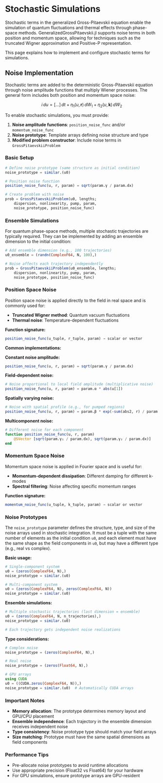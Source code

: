 # Stochastic Simulations

Stochastic terms in the generalized Gross-Pitaevskii equation enable the simulation of quantum fluctuations and thermal effects through phase-space methods. GeneralizedGrossPitaevskii.jl supports noise terms in both position and momentum space, allowing for techniques such as the truncated Wigner approximation and Positive-P representation.

This page explains how to implement and configure stochastic terms for simulations.

## Noise Implementation

Stochastic terms are added to the deterministic Gross-Pitaevskii equation through noise amplitude functions that multiply Wiener processes. The general form includes both position and momentum space noise:

```math
i \, du = [...] \, dt + \eta_1(u, \mathbf{r}) \, dW_1 + \eta_2(u, \mathbf{k}) \, dW_2
```

To enable stochastic simulations, you must provide:

1. **Noise amplitude functions**: `position_noise_func` and/or `momentum_noise_func`
2. **Noise prototype**: Template arrays defining noise structure and type
3. **Modified problem constructor**: Include noise terms in `GrossPitaevskiiProblem`

### Basic Setup

```julia
# Define noise prototype (same structure as initial condition)
noise_prototype = similar.(u0)

# Position noise function
position_noise_func(u, r, param) = sqrt(param.γ / param.dx)

# Create problem with noise
prob = GrossPitaevskiiProblem(u0, lengths; 
    dispersion, nonlinearity, pump, param,
    noise_prototype, position_noise_func)
```

### Ensemble Simulations

For quantum phase-space methods, multiple stochastic trajectories are typically required. They can be implemented by adding an ensemble dimension to the initial condition:

```julia
# Add ensemble dimension (e.g., 100 trajectories)
u0_ensemble = (randn(ComplexF64, N, 100),)

# Noise affects each trajectory independently
prob = GrossPitaevskiiProblem(u0_ensemble, lengths; 
    dispersion, nonlinearity, pump, param,
    noise_prototype, position_noise_func)
```

### Position Space Noise

Position space noise is applied directly to the field in real space and is commonly used for:
- **Truncated Wigner method**: Quantum vacuum fluctuations
- **Thermal noise**: Temperature-dependent fluctuations  

**Function signature:**
```julia
position_noise_func(u_tuple, r_tuple, param) → scalar or vector
```

**Common implementations:**

**Constant noise amplitude:**
```julia
position_noise_func(u, r, param) = sqrt(param.γ / param.dx)
```

**Field-dependent noise:**
```julia
# Noise proportional to local field amplitude (multiplicative noise)
position_noise_func(u, r, param) = param.α * abs(u[1])
```

**Spatially varying noise:**
```julia
# Noise with spatial profile (e.g., for pumped regions)
position_noise_func(u, r, param) = param.β * exp(-sum(abs2, r) / param.σ²)
```

**Multicomponent noise:**
```julia
# Different noise for each component
function position_noise_func(u, r, param)
    @SVector [sqrt(param.γ₁ / param.dx), sqrt(param.γ₂ / param.dx)]
end
```

### Momentum Space Noise

Momentum space noise is applied in Fourier space and is useful for:
- **Momentum-dependent dissipation**: Different damping for different k-modes
- **Spectral filtering**: Noise affecting specific momentum ranges

**Function signature:**
```julia
momentum_noise_func(u_tuple, k_tuple, param) → scalar or vector
```

### Noise Prototypes

The `noise_prototype` parameter defines the structure, type, and size of the noise arrays used in stochastic integration. It must be a tuple with the same number of elements as the initial condition `u0`, and each element must have the same shape as the field components in `u0`, but may have a different type (e.g., real vs complex).

**Basic usage:**
```julia
# Single-component system
u0 = (zeros(ComplexF64, N),)
noise_prototype = similar.(u0)

# Multi-component system  
u0 = (zeros(ComplexF64, N), zeros(ComplexF64, N))
noise_prototype = similar.(u0)
```

**Ensemble simulations:**
```julia  
# Multiple stochastic trajectories (last dimension = ensemble)
u0 = (zeros(ComplexF64, N, n_trajectories),)
noise_prototype = similar.(u0)

# Each trajectory gets independent noise realizations
```

**Type considerations:**
```julia
# Complex noise 
noise_prototype = (zeros(ComplexF64, N),)

# Real noise
noise_prototype = (zeros(Float64, N),)

# GPU arrays
using CUDA
u0 = ((CUDA.zeros(ComplexF64, N)),)
noise_prototype = similar.(u0)  # Automatically CUDA arrays
```

### Important Notes

- **Memory allocation**: The prototype determines memory layout and GPU/CPU placement
- **Ensemble independence**: Each trajectory in the ensemble dimension receives independent noise
- **Type consistency**: Noise prototype type should match your field arrays
- **Size matching**: Prototype must have the same spatial dimensions as field components

### Performance Tips

- Pre-allocate noise prototypes to avoid runtime allocations
- Use appropriate precision (Float32 vs Float64) for your hardware
- For GPU simulations, ensure prototype arrays are GPU-resident